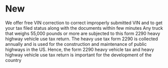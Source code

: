 # New
We offer free VIN correction to correct improperly submitted VIN and to get your tax filed status along with the documents within few minutes
 Any truck that weighs 55,000 pounds or more are subjected to this form 2290 heavy highway vehicle use tax return. The heavy use tax form 2290 is collected annually and is used for the construction and maintenance of public highways in the US. Hence, the form 2290 heavy vehicle tax and
 heavy highway vehicle use tax return is important for the development of the country
